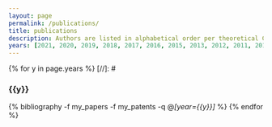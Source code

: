 ```yaml
---
layout: page
permalink: /publications/
title: publications
description: Authors are listed in alphabetical order per theoretical CS norm.
years: [2021, 2020, 2019, 2018, 2017, 2016, 2015, 2013, 2012, 2011, 2010, 2008, 2006, 2002]
---
```


{% for y in page.years %}
  [//]: # <h3 class="year">{{y}}</h3>
  {% bibliography -f my_papers -f my_patents -q @*[year={{y}}]* %}
{% endfor %}

